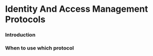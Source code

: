 # Identity And Access Management Protocols

### Introduction
<What are Protocols. Why do we use those>











### When to use which protocol
<What is the best protocols to use for the right use case>